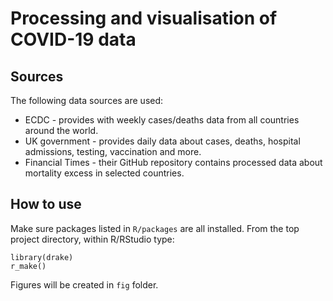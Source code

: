 # Processing and visualisation of COVID-19 data

## Sources

The following data sources are used:

 - ECDC - provides with weekly cases/deaths data from all countries around the world.
 - UK government - provides daily data about cases, deaths, hospital admissions, testing, vaccination and more.
 - Financial Times - their GitHub repository contains processed data about mortality excess in selected countries.

## How to use

Make sure packages listed in `R/packages` are all installed. From the top project directory, within R/RStudio type:

```
library(drake)
r_make()
```

Figures will be created in `fig` folder.
